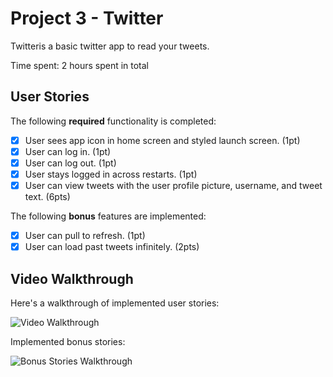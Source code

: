 # Project 3 - Twitter

Twitteris a basic twitter app to read your tweets.

Time spent: 2 hours spent in total

## User Stories

The following **required** functionality is completed:

- [x] User sees app icon in home screen and styled launch screen. (1pt)
- [x] User can log in. (1pt)
- [x] User can log out. (1pt)
- [x] User stays logged in across restarts. (1pt)
- [x] User can view tweets with the user profile picture, username, and tweet text. (6pts)

The following **bonus** features are implemented:

- [x] User can pull to refresh. (1pt)
- [x] User can load past tweets infinitely. (2pts)

## Video Walkthrough

Here's a walkthrough of implemented user stories:

<img src='http://g.recordit.co/59HtlVNT2e.gif' title='Video Walkthrough' width='' alt='Video Walkthrough' />


Implemented bonus stories:

<img src='http://g.recordit.co/GeyQF9b0Z7.gif' title='Video Walkthrough' width='' alt='Bonus Stories Walkthrough' />
